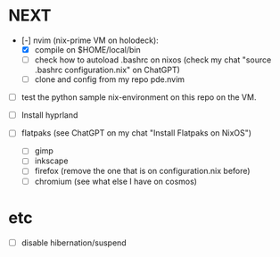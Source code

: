 # NEXT

- [-] nvim (nix-prime VM on holodeck):
    - [x] compile on $HOME/local/bin
    - [ ] check how to autoload .bashrc on nixos (check my chat "source .bashrc configuration.nix" on ChatGPT)
    - [ ] clone and config from my repo pde.nvim

- [ ] test the python sample nix-environment on this repo on the VM.

- [ ] Install hyprland

- [ ] flatpaks (see ChatGPT on my chat "Install Flatpaks on NixOS")
    - [ ] gimp
    - [ ] inkscape
    - [ ] firefox (remove the one that is on configuration.nix before)
    - [ ] chromium
    (see what else I have on cosmos)

# etc

- [ ] disable hibernation/suspend
